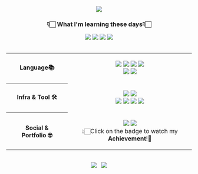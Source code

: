 <div align="center">
    <a href="https://git.io/typing-svg">
        <img src="https://readme-typing-svg.demolab.com?font=Margarine&size=30&duration=4000&pause=1500&color=91ACFFFF&random=false&width=300&lines=Hi%2C+I'm+Joowon+Lee+=)"/>
    </a>
</div>

<div align="center">
    <h3>👇🏻 What I'm learning these days👇🏻</h3>
    <img src="https://img.shields.io/badge/Docker-2496ED.svg?&style=flat-square&logo=docker&logoColor=white">
    <img src="https://img.shields.io/badge/Linux-FCC624?style=flat-square&logo=Linux&logoColor=black">
    <img src="https://img.shields.io/badge/Jenkins-D24939?style=flat-square&logo=Jenkins&logoColor=white"/> 
    <img src="https://img.shields.io/badge/AWS-FF9900?style=flat-square&logo=amazonwebservices&logoColor=white"/> 
    <br><br>
    <table style="width: 100%; border-collapse: collapse;">
        <tr>
            <th style="text-align: center; padding: 20px;"><b>Language📚</b></th>
            <td style="text-align: center; padding: 20px;">
                <img src="https://img.shields.io/badge/Java-007396?style=flat-square&logo=OpenJDK&logoColor=white">
                <img src="https://img.shields.io/badge/SpringBoot-6DB33F?style=flat-square&logo=springboot&logoColor=white">
                <img src="https://img.shields.io/badge/MySQL-4479A1?style=flat-square&logo=mysql&logoColor=white">
                <img src="https://img.shields.io/badge/Oracle-F80000?style=flat-square&logo=oracle&logoColor=white"><br>
                <img src="https://img.shields.io/badge/JavaScript-F7DF1E?style=flat-square&logo=javascript&logoColor=black">
                <img src="https://img.shields.io/badge/React-61DAFB?style=flat-square&logo=react&logoColor=black">
            </td>
        </tr>
        <tr>
            <th style="text-align: center; padding: 20px;"><b>Infra & Tool 🛠️</b></th>
            <td style="text-align: center; padding: 20px;">
                <img src="https://img.shields.io/badge/Ubuntu-E95420?style=flat-square&logo=Ubuntu&logoColor=white">
                <img src="https://img.shields.io/badge/Elastic%20Stack-005571.svg?&style=flat-square&logo=elasticstack&logoColor=white"><br>
                <img src="https://img.shields.io/badge/Visual%20Studio%20Code-007ACC.svg?style=flat-square&logo=Visual%20Studio%20Code&logoColor=white">
                <img src="https://img.shields.io/badge/IntelliJ%20IDEA-FF4154?style=flat-square&logo=intellijidea&logoColor=white">
                <img src="https://img.shields.io/badge/DBeaver-382923?style=flat-square&logo=DBeaver&logoColor=FFFFFF">
                <img src="https://img.shields.io/badge/Git-F05032?style=flat-square&logo=git&logoColor=white">
            </td>
        </tr>
        <tr>
            <th style="text-align: center; padding: 20px;"><b>Social & Portfolio 🤓</b></th>
            <td style="text-align: center; padding: 20px;">
                <a href="https://2oo1s.tistory.com/"><img src="https://img.shields.io/badge/Tistory-FE642E?style=flat-square&logo=Tistory&logoColor=white"/></a>
                <a href="https://github.com/2oo1s/2oo1s-Archive"><img src="https://img.shields.io/badge/Portfolio-777BB4?style=flat-square&logo=starship&logoColor=white"/></a><br>
                👆🏻Click on the badge to watch my <b>Achievement</b>!🌟
            </td>
        </tr>
    </table>
</div>
<br>
<div align="center">
    <a href="https://github.com/2oo1s"><img src="https://github-readme-stats.vercel.app/api/top-langs/?username=2oo1s&layout=compact&theme=onedark&langs_count=6&hide_border=true&hide=typescript,jupyter%20notebook,python"/></a> &nbsp;
    <a href="https://solved.ac/helloitsme"><img src="http://mazassumnida.wtf/api/v2/generate_badge?boj=helloitsme"/></a>
</div>
